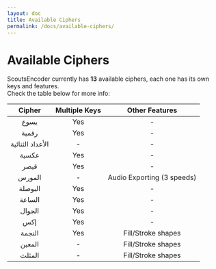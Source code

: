 ```yaml
---
layout: doc
title: Available Ciphers
permalink: /docs/available-ciphers/
---
```


# Available Ciphers

ScoutsEncoder currently has **13** available ciphers, each one has its own keys and features.<br/>
Check the table below for more info:

| Cipher            | Multiple Keys | Other Features            |
| :---------------: | :-----------: | :-----------------------: |
| يسوع              | Yes           | -                         |
| رقمية             | Yes           | -                         |
| الأعداد الثنائية  | -             | -                         |
| عكسية             | Yes           | -                         |
| قيصر              | Yes           | -                         |
| المورس            | -             | Audio Exporting (3 speeds)|
| البوصلة           | Yes           | -                         |
| الساعة            | Yes           | -                         |
| الجوال            | Yes           | -                         |
| إكس               | Yes           | -                         |
| النجمة            | Yes           | Fill/Stroke shapes        |
| المعين            | -             | Fill/Stroke shapes        |
| المثلث            | -             | Fill/Stroke shapes        |